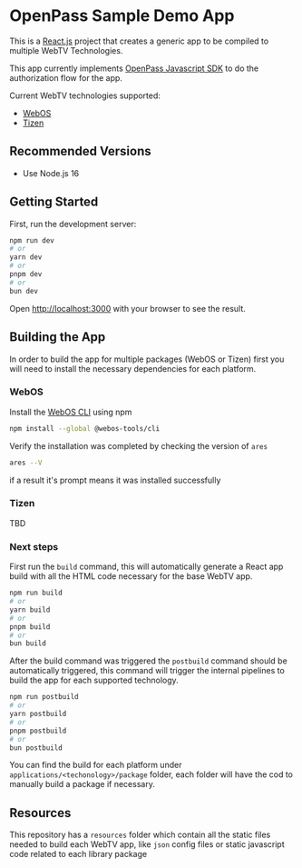 # OpenPass Sample Demo App

This is a [React.js](https://create-react-app.dev/) project that creates a generic app to be compiled to multiple WebTV Technologies.

This app currently implements [OpenPass Javascript SDK](https://github.com/openpass-sso/openpass-js-sdk) to do the authorization flow for the app.

Current WebTV technologies supported:

* [WebOS](https://www.webosose.org/docs/home/)
* [Tizen](https://developer.tizen.org/)

## Recommended Versions

* Use Node.js 16

## Getting Started

First, run the development server:

```bash
npm run dev
# or
yarn dev
# or
pnpm dev
# or
bun dev
```

Open [http://localhost:3000](http://localhost:3000) with your browser to see the result.

## Building the App

In order to build the app for multiple packages (WebOS or Tizen) first you will need to install the necessary dependencies for each platform.

### WebOS

Install the [WebOS CLI](https://www.webosose.org/docs/tools/sdk/cli/cli-user-guide/) using npm

```bash
npm install --global @webos-tools/cli
```

Verify the installation was completed by checking the version of `ares`

```bash
ares --V
```

if a result it's prompt means it was installed successfully

### Tizen

TBD


### Next steps

First run the `build` command, this will automatically generate a React app build with all the HTML code necessary for the base WebTV app.

```bash
npm run build
# or
yarn build
# or
pnpm build
# or
bun build
```

After the build command was triggered the `postbuild` command should be automatically triggered, this command will trigger the internal pipelines to build the app for each supported technology.

```bash
npm run postbuild
# or
yarn postbuild
# or
pnpm postbuild
# or
bun postbuild
```

You can find the build for each platform under `applications/<techonology>/package` folder, each folder will have the cod to manually build a package if necessary.

## Resources

This repository has a `resources` folder which contain all the static files needed to build each WebTV app, like `json` config files or static javascript code related to each library package
